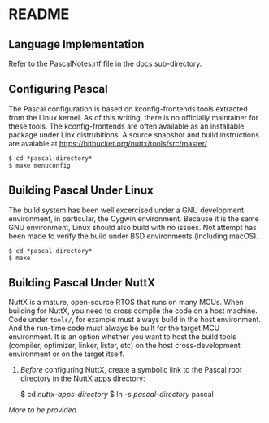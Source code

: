 README
======

Language Implementation
-----------------------

Refer to the PascalNotes.rtf file in the docs sub-directory.

Configuring Pascal
------------------

The Pascal configuration is based on kconfig-frontends tools extracted from
the Linux kernel.  As of this writing, there is no officially maintainer for
these tools.  The kconfig-frontends are often available as an installable
package under Linx distrubitions.  A source snapshot and build instructions
are avaiable at https://bitbucket.org/nuttx/tools/src/master/

    $ cd *pascal-directory*
    $ make menuconfig

Building Pascal Under Linux
---------------------------

The build system has been well excercised under a GNU development
environment, in particular, the Cygwin environment.  Because it is the same
GNU environment, Linux should also build with no issues.  Not attempt has
been made to verify the build under BSD environments (including macOS).

    $ cd *pascal-directory*
    $ make

Building Pascal Under NuttX
---------------------------

NuttX is a mature, open-source RTOS that runs on many MCUs.  When building
for NuttX, you need to cross compile the code on a host machine.  Code under
`tools/`, for example must always build in the host environment.  And the
run-time code must always be built for the target MCU environment.  It is an
option whether you want to host the build tools (compiler, optimizer, linker,
lister, etc) on the host cross-development environment or on the target
itself.

1. *Before* configuring NuttX, create a symbolic link to the Pascal root
   directory in the NuttX apps directory:

    $ cd *nuttx-apps-directory*
    $ ln -s *pascal-directory* pascal

*More to be provided.*

